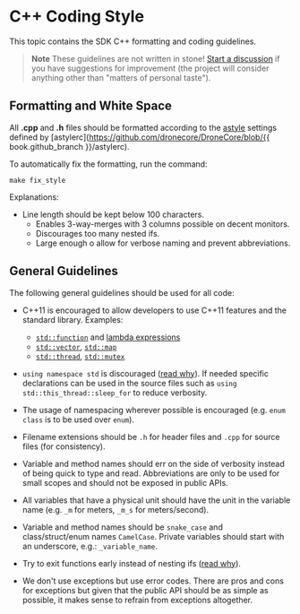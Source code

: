 # C++ Coding Style

This topic contains the SDK C++ formatting and coding guidelines.

> **Note** These guidelines are not written in stone! 
  [Start a discussion](../README.md#getting-help) if you have suggestions for improvement (the project will consider anything other than "matters of personal taste"). 

## Formatting and White Space

All **.cpp** and **.h** files should be formatted according to the [astyle](http://astyle.sourceforge.net/) settings defined by [astylerc](https://github.com/dronecore/DroneCore/blob/{{ book.github_branch }}/astylerc).

To automatically fix the formatting, run the command:

```
make fix_style
```

Explanations:

- Line length should be kept below 100 characters.
  - Enables 3-way-merges with 3 columns possible on decent monitors. 
  - Discourages too many nested ifs. 
  - Large enough o allow for verbose naming and prevent abbreviations.


## General Guidelines

The following general guidelines should be used for all code:

- C++11 is encouraged to allow developers to use C++11 features and the standard library. 
  Examples:
  - [`std::function`](http://en.cppreference.com/w/cpp/utility/functional/function) and [lambda expressions](http://en.cppreference.com/w/cpp/language/lambda)
  - [`std::vector`](http://en.cppreference.com/w/cpp/container/vector), [`std::map`](http://www.cplusplus.com/reference/map/map/)
  - [`std::thread`](http://www.cplusplus.com/reference/thread/thread/), [`std::mutex`](http://en.cppreference.com/w/cpp/thread/mutex)

- `using namespace std` is discouraged ([read why](https://stackoverflow.com/questions/1452721/why-is-using-namespace-std-considered-bad-practice)). 
  If needed specific declarations can be used in the source files such as `using std::this_thread::sleep_for` to reduce verbosity.
- The usage of namespacing wherever possible is encouraged (e.g. `enum class` is to be used over `enum`).
- Filename extensions should be `.h` for header files and `.cpp` for source files (for consistency).
- Variable and method names should err on the side of verbosity instead of being quick to type and read. Abbreviations are only to be used for small scopes and should not be exposed in public APIs.
- All variables that have a physical unit should have the unit in the variable name (e.g. `_m` for meters, `_m_s` for meters/second).
- Variable and method names should be `snake_case` and class/struct/enum names `CamelCase`. Private variables should start with an underscore, e.g.: `_variable_name`.
- Try to exit functions early instead of nesting ifs ([read why](https://softwareengineering.stackexchange.com/questions/18454/should-i-return-from-a-function-early-or-use-an-if-statement)).
- We don't use exceptions but use error codes. There are pros and cons for exceptions but given that the public API should be as simple as possible, it makes sense to refrain from exceptions altogether.
